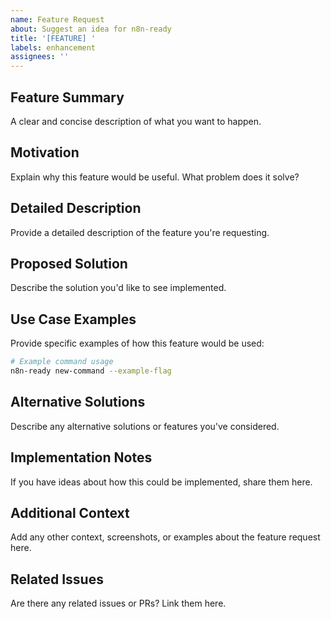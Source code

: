 ```yaml
---
name: Feature Request
about: Suggest an idea for n8n-ready
title: '[FEATURE] '
labels: enhancement
assignees: ''
---
```


## Feature Summary
A clear and concise description of what you want to happen.

## Motivation
Explain why this feature would be useful. What problem does it solve?

## Detailed Description
Provide a detailed description of the feature you're requesting.

## Proposed Solution
Describe the solution you'd like to see implemented.

## Use Case Examples
Provide specific examples of how this feature would be used:

```bash
# Example command usage
n8n-ready new-command --example-flag
```

## Alternative Solutions
Describe any alternative solutions or features you've considered.

## Implementation Notes
If you have ideas about how this could be implemented, share them here.

## Additional Context
Add any other context, screenshots, or examples about the feature request here.

## Related Issues
Are there any related issues or PRs? Link them here.